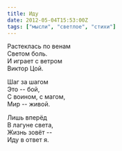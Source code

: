 ```yaml
---
title: Иду
date: 2012-05-04T15:53:00Z
tags: ["мысли", "светлое", "стихи"]
---
```


Растеклась по венам  
Светом боль.  
И играет с ветром  
Виктор Цой.  

Шаг за шагом  
Это -- бой,  
С воином, с магом,  
Мир -- живой.  

Лишь вперёд  
В лагуне света,  
Жизнь зовёт --  
Иду в ответ я.  
